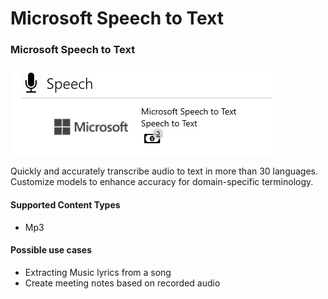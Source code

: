 # Microsoft Speech to Text

### Microsoft Speech to Text

![](../.gitbook/assets/48.png)

Quickly and accurately transcribe audio to text in more than 30 languages. Customize models to enhance accuracy for domain-specific terminology.

#### Supported Content Types

* Mp3

#### Possible use cases

* Extracting Music lyrics from a song
* Create meeting notes based on recorded audio

